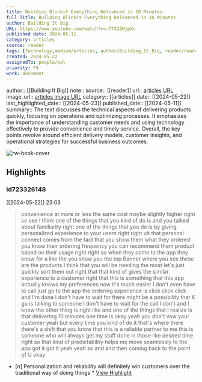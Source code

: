 ```yaml
---
title: Building Blinkit Everything Delivered in 10 Minutes
full Title: Building Blinkit Everything Delivered in 10 Minutes
author: Building It Big
URL: https://www.youtube.com/watch?v=-7732ZHjpXo
published date: 2024-05-11
category: articles
source: reader
tags: [Technology,medium/articles, author/Building_It_Big, reader/reader, date/2024-05-23, area/reader]
created: 2024-05-22
assignedTo: people/pal
priority: P4
work: document
---
```

author:: [[Building It Big]]
note:: 
source:: [[reader]]
url:: [articles URL](https://www.youtube.com/watch?v=-7732ZHjpXo)
image_url:: [articles image URL](https://i.ytimg.com/vi/-7732ZHjpXo/maxresdefault.jpg)
category:: [[articles]]
date:: [[2024-05-22]]
last_highlighted_date:: [[2024-05-23]]
published_date:: [[2024-05-11]]
summary:: The text discusses the technical aspects of delivering products quickly, focusing on operations and optimizing processes. It emphasizes the importance of understanding customer needs and using technology effectively to provide convenience and timely service. Overall, the key points revolve around efficient delivery models, customer insights, and operational strategies for successful business outcomes.


![rw-book-cover](https://i.ytimg.com/vi/-7732ZHjpXo/maxresdefault.jpg)

## Highlights
### id723326148
[[2024-05-22]] 23:03
> convenience at more or less the same cost maybe slightly higher right so see I think one of the things that you kind of do is and you talked about familiarity right one of the things that you do is by giving personalized experience to your users right right uh that personal connect comes from the fact that you show them what they ordered you know their ordering frequency you can recommend them product based on their usage right right so when they come to the app they know for a like the you show you the top Banner where you see these are the
> products I think that you will be needing the most let's just quickly sort them out right that that kind of gives the similar experience to a customer right that this is something that this app actually knows my preferences now it's much easier I don't even have to call just go to the app the ordering experience is click click click and I'm done I don't have to wait for there might be a possibility that K gu is talking to someone I don't have to wait for the call I don't and I know the other thing is right like and one of the
> things that I realize is that delivering 10 minutes one time is okay yeah you don't vow your customer yeah but every time you kind of do it that's where there there's a shift that you know that this is a reliable partner to me this is someone who will always get my stuff done in those like desired time right so that kind of predictability helps me move seamlessly to the app got it got it yeah yeah so and and then coming back to the
> point of U okay

- [n] Personalization and reliability will definitely win customers over the traditional way of doing things  * [View Highlight](https://read.readwise.io/read/01hyhsw288mh2svpzv0x1ptfgf)


